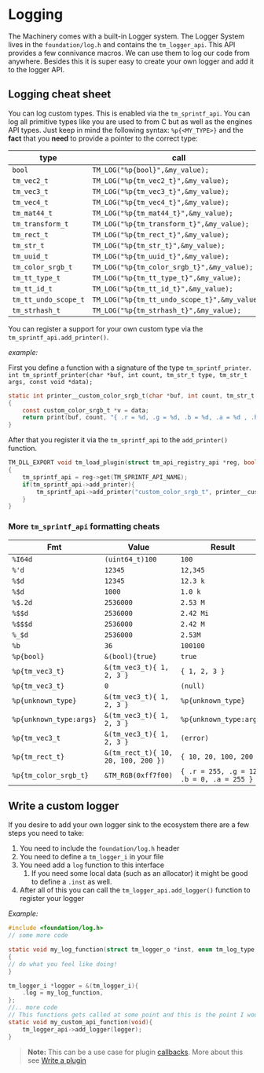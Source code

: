 # Logging

The Machinery comes with a built-in Logger system. The Logger System lives in the `foundation/log.h` and contains the `tm_logger_api`. This API provides a few connivance macros. We can use them to log our code from anywhere. Besides this it is super easy to create your own logger and add it to the logger API.



## Logging cheat sheet

You can log custom types. This is enabled via the `tm_sprintf_api`. You can log all primitive types like you are used to from C but as well as the engines API types. Just keep in mind the following syntax: `%p{<MY_TYPE>}` and the **fact** that you **need** to provide a pointer to the correct type:

| type                 | call                                          |
| -------------------- | --------------------------------------------- |
| `bool`               | `TM_LOG("%p{bool}",&my_value);`               |
| `tm_vec2_t`          | `TM_LOG("%p{tm_vec2_t}",&my_value);`          |
| `tm_vec3_t`          | `TM_LOG("%p{tm_vec3_t}",&my_value);`          |
| `tm_vec4_t`          | `TM_LOG("%p{tm_vec4_t}",&my_value);`          |
| `tm_mat44_t`         | `TM_LOG("%p{tm_mat44_t}",&my_value);`         |
| `tm_transform_t`     | `TM_LOG("%p{tm_transform_t}",&my_value);`     |
| `tm_rect_t`          | `TM_LOG("%p{tm_rect_t}",&my_value);`          |
| `tm_str_t`           | `TM_LOG("%p{tm_str_t}",&my_value);`           |
| `tm_uuid_t`          | `TM_LOG("%p{tm_uuid_t}",&my_value);`          |
| `tm_color_srgb_t`    | `TM_LOG("%p{tm_color_srgb_t}",&my_value);`    |
| `tm_tt_type_t`       | `TM_LOG("%p{tm_tt_type_t}",&my_value);`       |
| `tm_tt_id_t`         | `TM_LOG("%p{tm_tt_id_t}",&my_value);`         |
| `tm_tt_undo_scope_t` | `TM_LOG("%p{tm_tt_undo_scope_t}",&my_value);` |
| `tm_strhash_t`       | `TM_LOG("%p{tm_strhash_t}",&my_value);`       |

You can register a support for your own custom type via the `tm_sprintf_api.add_printer()`.

*example:*

First you define a function with a signature of the type `tm_sprintf_printer`. `int tm_sprintf_printer(char *buf, int count, tm_str_t type, tm_str_t args, const void *data);`

```c
static int printer__custom_color_srgb_t(char *buf, int count, tm_str_t type, tm_str_t args, const void *data)
{
    const custom_color_srgb_t *v = data;
    return print(buf, count, "{ .r = %d, .g = %d, .b = %d, .a = %d , .hash = %llu }", v->r, v->g, v->b, v->a, v->hash);
}
```

After that you register it via the `tm_sprintf_api` to the `add_printer()` function.

```c
TM_DLL_EXPORT void tm_load_plugin(struct tm_api_registry_api *reg, bool load)
{
    tm_sprintf_api = reg->get(TM_SPRINTF_API_NAME);
    if(tm_sprintf_api->add_printer){
        tm_sprintf_api->add_printer("custom_color_srgb_t", printer__custom_color_srgb_t);
    }
}
```



### More `tm_sprintf_api` formatting cheats

| Fmt                      | Value                                | Result                                      |
| -----------------------  | -----------------------------------  | ------------------------------------------  |
| `%I64d`                  | `(uint64_t)100`                      | `100`                                       |
| `%'d`                    | `12345`                              | `12,345`                                    |
| `%$d`                    | `12345`                              | `12.3 k`                                    |
| `%$d`                    | `1000`                               | `1.0 k`                                     |
| `%$.2d`                  | `2536000`                            | `2.53 M`                                    |
| `%$$d`                   | `2536000`                            | `2.42 Mi`                                   |
| `%$$$d`                  | `2536000`                            | `2.42 M`                                    |
| `%_$d`                   | `2536000`                            | `2.53M`                                     |
| `%b`                     | `36`                                 | `100100`                                    |
| `%p{bool}`               | `&(bool){true}`                      | `true`                                      |
| `%p{tm_vec3_t}`          | `&(tm_vec3_t){ 1, 2, 3 }`            | `{ 1, 2, 3 }`                               |
| `%p{tm_vec3_t}`          | `0`                                  | `(null)`                                    |
| `%p{unknown_type}`       | `&(tm_vec3_t){ 1, 2, 3 }`            | `%p{unknown_type}`                          |
| `%p{unknown_type:args}`  | `&(tm_vec3_t){ 1, 2, 3 }`            | `%p{unknown_type:args}`                     |
| `%p{tm_vec3_t`           | `&(tm_vec3_t){ 1, 2, 3 }`            | `(error)`                                   |
| `%p{tm_rect_t}`          | `&(tm_rect_t){ 10, 20, 100, 200 })`  | `{ 10, 20, 100, 200 }`                      |
| `%p{tm_color_srgb_t}`    | `&TM_RGB(0xff7f00)`                  | `{ .r = 255, .g = 127, .b = 0, .a = 255 }`  |



## Write a custom logger

If you desire to add your own logger sink to the ecosystem there are a few steps you need to take:

1. You need to include the `foundation/log.h` header
2. You need to define a `tm_logger_i` in your file
3. You need add a `log` function to this interface
   1. If you need some local data (such as an allocator)  it might be good to define a `.inst` as well.
4. After all of this you can call the `tm_logger_api.add_logger()`  function to register your logger

*Example:*

```c
#include <foundation/log.h>
// some more code

static void my_log_function(struct tm_logger_o *inst, enum tm_log_type log_type, const char *msg)
{
// do what you feel like doing!
}

tm_logger_i *logger = &(tm_logger_i){
    .log = my_log_function,
};
//.. more code
// This functions gets called at some point and this is the point I would like to register my logger
static void my_custom_api_function(void){
    tm_logger_api->add_logger(logger);
}
```

> **Note:** This can be a use case for plugin [callbacks](https://ourmachinery.com//apidoc/foundation/plugin_callbacks.h.html#plugin_callbacks.h). More about this see [Write a plugin]({{base_url}}/extending_the_machinery/write-a-plugin.html#plugin-callbacks-init-sutdown-tick)
